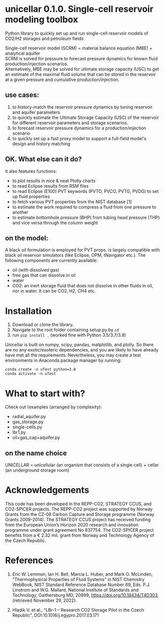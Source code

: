 # unicellar 0.1.0. Single-cell reservoir modeling toolbox
Python library to quickly set up and run single-cell reservoir models of CO2/H2 storages and petroleum fields

Single-cell reservoir model (SCRM) = material balance equation (MBE) + analytical aquifer  
SCRM is solved for pressure to forecast pressure dynamics for known fluid production/injection scenarios.  
Alternatively, MBE may be solved for ultimate storage capacity (USC) to get an estimate of the maximal fluid volume that can be stored in the reservoir at a given pressure and cumulative production/injection.

## use cases:
1. to history-match the reservoir pressure dynamics by tuning reservoir and aquifer parameters
2. to quickly estimate the Ultimate Storage Capacity (USC) of the reservoir
for different reservoir parameters and storage scenarios.
3. to forecast reservoir pressure dynamics for a production/injection scenario
4. to quickly set up a fast proxy model to support a full-field model's design and history matching 

## OK. What else can it do?
It also features functions:
- to plot results in nice & neat Plotly charts 
- to read Eclipse results from RSM files
- to read Eclipse (E100) PVT keywords (PVTO, PVCO, PVTG, PVDG) to set up fluid 
properties
- to fetch various PVT properties from the NIST database [1] 
- to estimate the work required to compress a fluid from one pressure to another
- to estimate bottomhole pressure (BHP) from tubing head pressure (THP) and vice versa through the column weight

## on the model:
A black oil formulation is employed for PVT props. is largely compatible with black oil reservoir simulators (like Eclipse, OPM, tNavigator etc.). 
The following components are currently available:
- oil (with dissolved gas)
- free gas that can dissolve in oil
- water
- CO2: an inert storage fluid that does not dissolve in other fluids
in oil, nor in water. It can be CO2, H2, CH4 etc.

# Installation  
1. Download or clone the library. 
2. Navigate to the root folder containing setup.py by `cd`
3. run `pip install .`
(worked fine with Python 3.5/3.7/3.8)

Unicellar is built on numpy, scipy, pandas, matplotlib, and plotly. 
So there are no any exotic/esoteric dependencies, and you are likely to have already have met all the requirements. 
Nevertheless, you may create a test environments in Anaconda package manager by running:
```
conda create -n uTest python=3.8
conda activate -n uTest
```

# What to start with?
Check out \examples (arranged by complexity):
* radial_aquifer.py
* gas_storage.py
* single-cells.py
* lbr1.py
* oil+gas_cap+aquifer.py

## on the name choice
UNICELLAR = unicellular (an organism that consists of a single cell) + 
cellar (an underground storage room)

# Acknowledgements
This code has been developed in the REPP-CO2, STRATEGY CCUS, and CO2-SPICER projects.
The REPP-CO2 project was supported by Norway Grants from the CZ-08 Carbon Capture and Storage programme (Norway Grants 2009-2014). The STRATEGY CCUS project has received funding from the European Union’s Horizon 2020 research and innovation programme under grant agreement No 837754. The CO2-SPICER project benefits from a € 2.32 mil. grant from Norway and Technology Agency of the Czech Republic. 


# References
1. Eric W. Lemmon, Ian H. Bell, Marcia L. Huber, and Mark O. McLinden, 
    "Thermophysical Properties of Fluid Systems"  in NIST Chemistry WebBook, 
    NIST Standard Reference Database Number 69, 
    Eds. P.J. Linstrom and W.G. Mallard, National Institute of Standards and Technology, 
    Gaithersburg MD, 20899, https://doi.org/10.18434/T4D303, (retrieved November 29, 2022).

2. Hladik V. et al., "LBr-1 – Research CO2 Storage Pilot in the Czech Republic", 
    DOI:10.1016/j.egypro.2017.03.171
